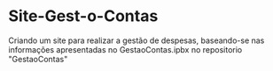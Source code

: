 # Site-Gest-o-Contas
Criando um site para realizar a gestão de despesas, baseando-se nas informações apresentadas no GestaoContas.ipbx no repositorio "GestaoContas"
